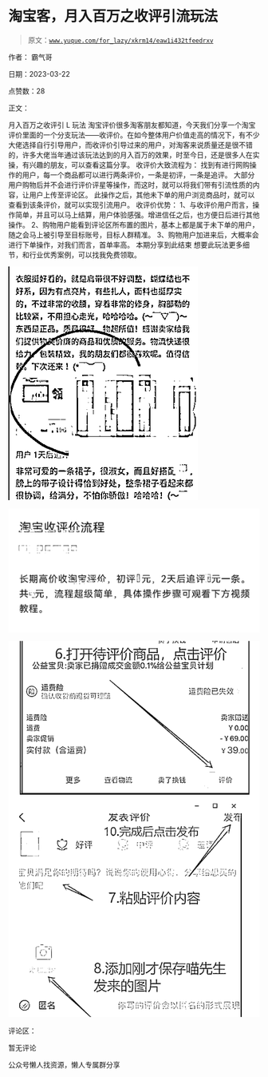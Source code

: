 # 淘宝客，月入百万之收评引流玩法

> 原文：[`www.yuque.com/for_lazy/xkrm14/eaw1i432tfeedrxv`](https://www.yuque.com/for_lazy/xkrm14/eaw1i432tfeedrxv)



作者： 霸气哥



日期：2023-03-22



点赞数：28



正文：



月入百万之收评引 L 玩法 淘宝评价很多淘客朋友都知道，今天我们分享一个淘宝评价里面的一个分支玩法——收评价。在如今整体用户价值走高的情况下，有不少大佬选择自行引导用户，而收评价引导过来的用户，对淘客来说质量还是很不错的，许多大佬当年通过该玩法达到的月入百万的效果，时至今日，还是很多人在实操，有兴趣的朋友，可以查看这篇分享。 收评价大致流程为： 找到有进行网购操作的用户，每一个商品都可以进行两条评价，一条是初评，一条是追评。 大部分用户购物后并不会进行评价评星等操作，而这时，就可以将我们带有引流性质的内容，让用户上传至评论区。 此操作之后，其他未下单的用户浏览商品时，就可以查看到该条评价，就可以实现引流用户。 收评价优势： 1、与收评价用户而言，操作简单，并且可以马上结算，用户体验感强。增进信任之后，也方便日后进行其他操作。 2、购物用户能看到评论区所布置的图片，基本上都是属于未下单的用户，随之会马上被引导至目标账号，目标人群精准。 3、购物用户加进来后，大概率会进行下单操作，对我们而言，首单率高。 本期分享到此结束 想要此玩法更多细节，和行业优秀案例，可以找我免费领取。



![](img/c29124d56cb599b306bfde875634211b.png)



![](img/e591ba45e19aaf9c483c29043744cb2a.png)



![](img/6ab68158574e449c74cea6fb266e194d.png)



评论区：



暂无评论



公众号懒人找资源，懒人专属群分享

